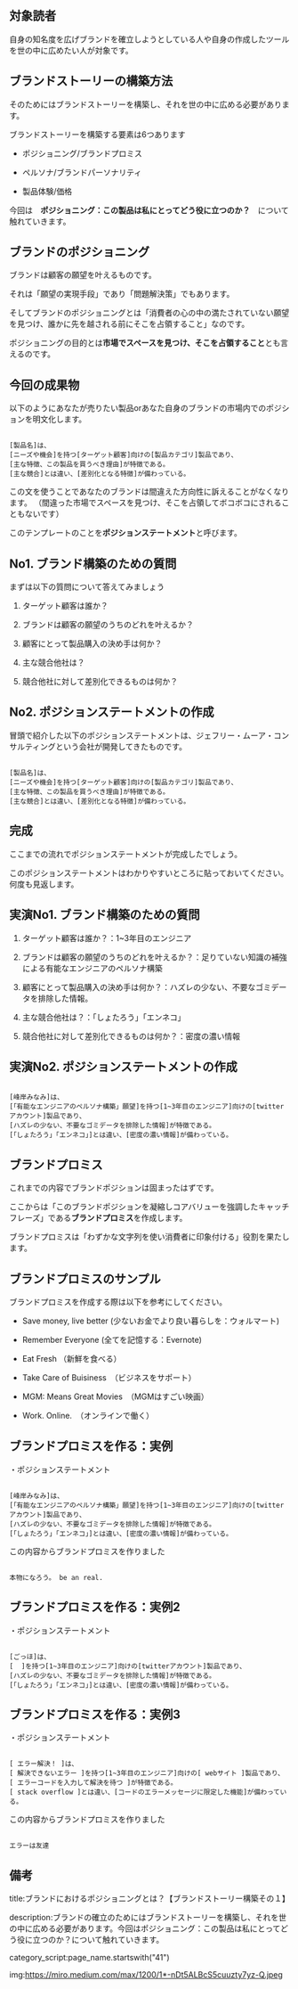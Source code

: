 



## 対象読者

自身の知名度を広げブランドを確立しようとしている人や自身の作成したツールを世の中に広めたい人が対象です。


## ブランドストーリーの構築方法

そのためにはブランドストーリーを構築し、それを世の中に広める必要があります。

ブランドストーリーを構築する要素は6つあります

- ポジショニング/ブランドプロミス

- ペルソナ/ブランドパーソナリティ

- 製品体験/価格

今回は　**ポジショニング：この製品は私にとってどう役に立つのか？**　について触れていきます。




## ブランドのポジショニング

ブランドは顧客の願望を叶えるものです。

それは「願望の実現手段」であり「問題解決策」でもあります。

そしてブランドのポジショニングとは「消費者の心の中の満たされていない願望を見つけ、誰かに先を越される前にそこを占領すること」なのです。

ポジショニングの目的とは**市場でスペースを見つけ、そこを占領すること**とも言えるのです。


## 今回の成果物

以下のようにあなたが売りたい製品orあなた自身のブランドの市場内でのポジションを明文化します。

<pre><code>
[製品名]は、
[ニーズや機会]を持つ[ターゲット顧客]向けの[製品カテゴリ]製品であり、
[主な特徴、この製品を買うべき理由]が特徴である。
[主な競合]とは違い、[差別化となる特徴]が備わっている。
</code></pre>

この文を使うことであなたのブランドは間違えた方向性に訴えることがなくなります。
（間違った市場でスペースを見つけ、そこを占領してボコボコにされることもないです）

このテンプレートのことを**ポジションステートメント**と呼びます。


## No1. ブランド構築のための質問

まずは以下の質問について答えてみましょう

1. ターゲット顧客は誰か？

1. ブランドは顧客の願望のうちのどれを叶えるか？

1. 顧客にとって製品購入の決め手は何か？

1. 主な競合他社は？

1. 競合他社に対して差別化できるものは何か？



## No2. ポジションステートメントの作成

冒頭で紹介した以下のポジションステートメントは、ジェフリー・ムーア・コンサルティングという会社が開発してきたものです。

<pre><code>
[製品名]は、
[ニーズや機会]を持つ[ターゲット顧客]向けの[製品カテゴリ]製品であり、
[主な特徴、この製品を買うべき理由]が特徴である。
[主な競合]とは違い、[差別化となる特徴]が備わっている。
</code></pre>



## 完成

ここまでの流れでポジションステートメントが完成したでしょう。

このポジションステートメントはわかりやすいところに貼っておいてください。何度も見返します。



## 実演No1. ブランド構築のための質問


1. ターゲット顧客は誰か？：1~3年目のエンジニア

2. ブランドは顧客の願望のうちのどれを叶えるか？：足りていない知識の補強による有能なエンジニアのペルソナ構築

3. 顧客にとって製品購入の決め手は何か？：ハズレの少ない、不要なゴミデータを排除した情報。

4. 主な競合他社は？：「しょたろう」「エンネコ」

5. 競合他社に対して差別化できるものは何か？：密度の濃い情報


## 実演No2. ポジションステートメントの作成


<pre><code>
[峰岸みなみ]は、
[「有能なエンジニアのペルソナ構築」願望]を持つ[1~3年目のエンジニア]向けの[twitterアカウント]製品であり、
[ハズレの少ない、不要なゴミデータを排除した情報]が特徴である。
[「しょたろう」「エンネコ」]とは違い、[密度の濃い情報]が備わっている。
</code></pre>



## ブランドプロミス

これまでの内容でブランドポジションは固まったはずです。

ここからは「このブランドポジションを凝縮しコアバリューを強調したキャッチフレーズ」である**ブランドプロミス**を作成します。

ブランドプロミスは「わずかな文字列を使い消費者に印象付ける」役割を果たします。


## ブランドプロミスのサンプル

ブランドプロミスを作成する際は以下を参考にしてください。

- Save money, live better (少ないお金でより良い暮らしを：ウォルマート)

- Remember Everyone (全てを記憶する：Evernote)

- Eat Fresh （新鮮を食べる）

- Take Care of Buisiness　（ビジネスをサポート）

- MGM: Means Great Movies　（MGMはすごい映画）

- Work. Online.　（オンラインで働く）


## ブランドプロミスを作る：実例

・ポジションステートメント

<pre><code>
[峰岸みなみ]は、
[「有能なエンジニアのペルソナ構築」願望]を持つ[1~3年目のエンジニア]向けの[twitterアカウント]製品であり、
[ハズレの少ない、不要なゴミデータを排除した情報]が特徴である。
[「しょたろう」「エンネコ」]とは違い、[密度の濃い情報]が備わっている。
</code></pre>

この内容からブランドプロミスを作りました

<pre><code>
本物になろう。 be an real.
</code></pre>


## ブランドプロミスを作る：実例2

・ポジションステートメント

<pre><code>
[ごっほ]は、
[  ]を持つ[1~3年目のエンジニア]向けの[twitterアカウント]製品であり、
[ハズレの少ない、不要なゴミデータを排除した情報]が特徴である。
[「しょたろう」「エンネコ」]とは違い、[密度の濃い情報]が備わっている。
</code></pre>


## ブランドプロミスを作る：実例3

・ポジションステートメント

<pre><code>
[ エラー解決！ ]は、
[ 解決できないエラー ]を持つ[1~3年目のエンジニア]向けの[ webサイト ]製品であり、
[ エラーコードを入力して解決を待つ ]が特徴である。
[ stack overflow ]とは違い、[コードのエラーメッセージに限定した機能]が備わっている。
</code></pre>

この内容からブランドプロミスを作りました

<pre><code>
エラーは友達
</code></pre>



## 備考

title:ブランドにおけるポジショニングとは？【ブランドストーリー構築その１】

description:ブランドの確立のためにはブランドストーリーを構築し、それを世の中に広める必要があります。今回はポジショニング：この製品は私にとってどう役に立つのか？について触れていきます。

category_script:page_name.startswith("41")

img:https://miro.medium.com/max/1200/1*-nDt5ALBcS5cuuzty7yz-Q.jpeg


